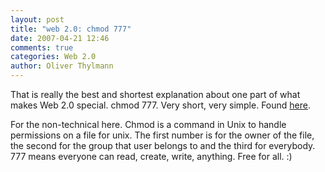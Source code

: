 ```yaml
---
layout: post
title: "web 2.0: chmod 777"
date: 2007-04-21 12:46
comments: true
categories: Web 2.0
author: Oliver Thylmann
---
```







That is really the best and shortest explanation about one part of what makes Web 2.0 special. chmod 777. Very short, very simple. Found [here](http://www-03.ibm.com/developerworks/blogs/page/jasnell?entry=chmod_777_web).

For the non-technical here. Chmod is a command in Unix to handle permissions on a file for unix. The first number is for the owner of the file, the second for the group that user belongs to and the third for everybody. 777 means everyone can read, create, write, anything. Free for all. :)

